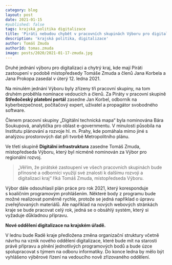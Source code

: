 ```yaml
---
category: blog
layout: post
date: 2021-01-15
#published: false
tags: krajská_politika digitalizace
title: 'Piráti nebudou chybět v pracovních skupinách Výboru pro digitalizaci a chytrý kraj'
description: 'krajská politika, digitalizace'
author: Tomáš Zmuda
authorId: tomas.zmuda
image: posts/2020/2021-01-17-zmuda.jpg
---
```


Druhé jednání výboru pro digitalizaci a chytrý kraj, kde mají Piráti zastoupení v podobě místopředsedy Tomáše Zmuda a členů Jana Korbela a Jana Prokopa zasedal v úterý 12. ledna 2021. 

Na minulém jednání Výboru byly zřízeny tři pracovní skupiny, na tom druhém proběhla nominace vedoucích a členů. Za Piráty v pracovní skupině **Středočeský platební portál** zasedne Jan Korbel, odborník na kyberbezpečnost, počítačový expert, uživatel a propagátor svobodného software. 

Členem pracovní skupiny „Digitální technická mapa“ byla nominována Bára Soukupová, analytička pro oblast e-governmentu. V minulosti působila na Institutu plánování a rozvoje hl. m. Prahy, kde pomáhala mimo jiné s analýzou prostorových dat při tvorbě Metropolitního plánu. 

Ve třetí skupině **Digitální infrastruktura** zasedne Tomáš Zmuda, místopředseda Výboru, který byl nicméně nominován za Výbor pro regionální rozvoj. 

> „Věřím, že pirátské zastoupení ve všech pracovních skupinách bude přínosné a odborníci využijí své znalosti k dalšímu rozvoji a digitalizaci kraj“ říká Tomáš Zmuda, místopředseda Výboru. 

Výbor dále odsouhlasil plán práce pro rok 2021, který koresponduje s koaličním programovým prohlášením. Některé body z programu bude možné realizovat poměrně rychle, protože se jedná například o úpravu zveřejňovaných materiálů. Ale například na nových webových stránkách kraje se bude pracovat celý rok, jedná se o obsáhlý systém, který si vyžaduje důkladnou přípravu. 

**Nové oddělení digitalizace na krajském úřadě.**

V lednu bude Radě kraje předložena změna organizační struktury včetně návrhu na vznik nového oddělení digitalizace, které bude mít na starosti právě přípravu a plnění jednotlivých programových bodů a bude úzce spolupracovat s týmem na odboru informatiky. Do konce ledna by mělo být vyhlášeno výběrové řízení na vedoucího nově zřizovaného oddělení.
